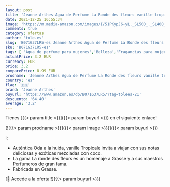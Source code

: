 ```yaml
---
layout: post
title: 'Jeanne Arthes Agua de Perfume La Ronde des fleurs vanille tropicale  30 ml'
date: 2021-12-25 16:55:34
image: 'https://m.media-amazon.com/images/I/51PKypJ6-yL._SL500_._SL400_.jpg'
comments: true
category: ofertas
author: 'tole.es'
slug: 'B071G37LR5-es Jeanne Arthes Agua de Perfume La Ronde des fleurs vanille...'
sku: 'B071G37LR5-es'
tags: [ 'Agua de perfume para mujeres','Belleza','Fragancias para mujeres','Perfumes y fragancias','agua','de','jeanne arthes','perfume', ]
actualPrice: 3.2 EUR
currency: EUR
price: 3.2
comparePrice: 8.99 EUR
prodname: 'Jeanne Arthes Agua de Perfume La Ronde des fleurs vanille tropicale  30 ml'
country: 'es'
flag: '🇪🇸'
brand: 'Jeanne Arthes'
buyurl: 'https://www.amazon.es/dp/B071G37LR5/?tag=tolees-21'
descuento: '64.40'
average: '3.2'
---
```


Tienes [{{< param title >}}]({{< param buyurl >}}) en el siguiente enlace!

[![{{< param prodname >}}]({{< param image >}})]({{< param buyurl >}})

ℹ️:

- Auténtica Oda a la huida, vanille Tropicale invita a viajar con sus notas deliciosas y exóticas mezcladas con coco.
- La gama La ronde des fleurs es un homenaje a Grasse y a sus maestros Perfumeros de gran fama.
- Fabricada en Grasse.

[🛒 Accede a la oferta!!]({{< param buyurl >}})
